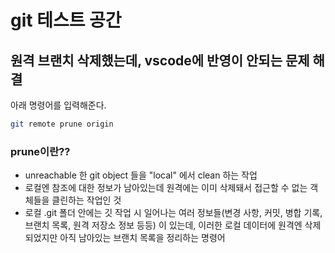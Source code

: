 # git 테스트 공간

## 원격 브랜치 삭제했는데, vscode에 반영이 안되는 문제 해결

아래 명령어를 입력해준다.

```bash
git remote prune origin
```

### prune이란??

- unreachable 한 git object 들을 "local" 에서 clean 하는 작업
- 로컬엔 참조에 대한 정보가 남아있는데 원격에는 이미 삭제돼서 접근할 수 없는 객체들을 클린하는 작업인 것
- 로컬 .git 폴더 안에는 깃 작업 시 일어나는 여러 정보들(변경 사항, 커밋, 병합 기록, 브랜치 목록, 원격 저장소 정보 등등) 이 있는데, 이러한 로컬 데이터에 원격엔 삭제되었지만 아직 남아있는 브랜치 목록을 정리하는 명령어
